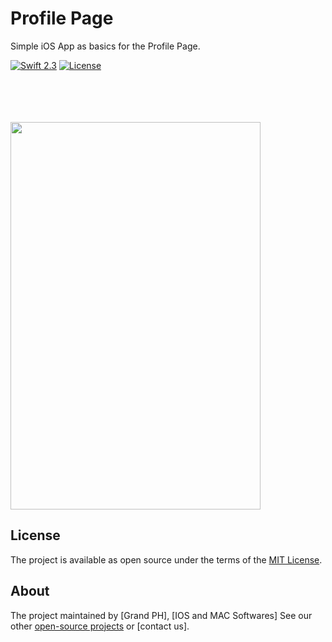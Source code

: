  # Profile Page

Simple iOS App as basics for the Profile Page.

[![Swift 2.3](https://img.shields.io/badge/Swift-2.3-orange.svg?style=flat)](https://swift.org/)
[![License](https://img.shields.io/cocoapods/l/ParallaxView.svg)](https://github.com/PGSSoft/ParallaxView/LICENSE.md)

 
<p align="center">

  <br><br>  <br><br>
  <img src="http://mawaeed.96.lt/uploads/profilePage.png" height="620" width="400">
 
  </p>

## License

The project is available as open source under the terms of the [MIT License](http://opensource.org/licenses/MIT).

 
## About

The project maintained by [Grand PH], [IOS and MAC Softwares]
See our other [open-source projects](https://github.com/mkihmouda) or [contact us]. 
